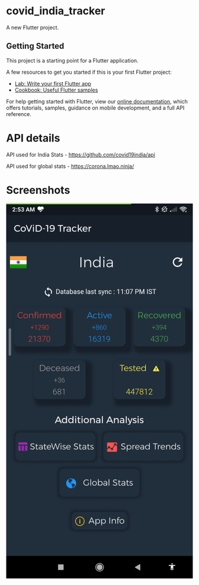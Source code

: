 # covid_india_tracker

A new Flutter project.

## Getting Started

This project is a starting point for a Flutter application.

A few resources to get you started if this is your first Flutter project:

- [Lab: Write your first Flutter app](https://flutter.dev/docs/get-started/codelab)
- [Cookbook: Useful Flutter samples](https://flutter.dev/docs/cookbook)

For help getting started with Flutter, view our
[online documentation](https://flutter.dev/docs), which offers tutorials,
samples, guidance on mobile development, and a full API reference.

# API details

API used for India Stats - https://github.com/covid19india/api

API used for global stats - https://corona.lmao.ninja/

# Screenshots 

![Alt text](screenshots/Screenshot_2020-04-23-02-53-05-145_com.example.covid_india_tracker.jpg?raw=true "Home Page")

